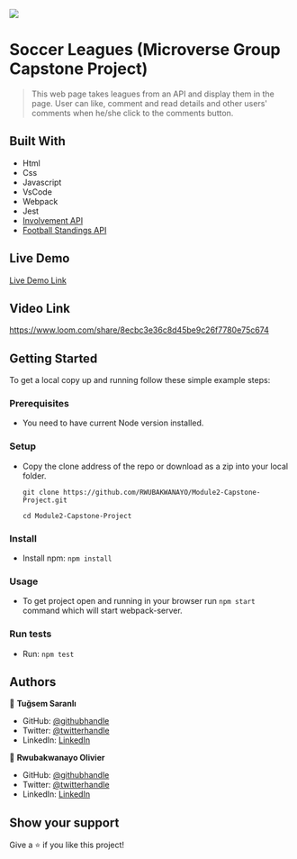 ![](https://img.shields.io/badge/Microverse-blueviolet)

# Soccer Leagues (Microverse Group Capstone Project)

> This web page takes leagues from an API and display them in the page. User can like, comment and read details and other users' comments when he/she click to the comments button.


## Built With

- Html
- Css
- Javascript
- VsCode
- Webpack
- Jest
- [Involvement API](https://www.notion.so/Involvement-API-869e60b5ad104603aa6db59e08150270)
- [Football Standings API](https://github.com/azharimm/football-standings-api
)

## Live Demo 

[Live Demo Link](https://rwubakwanayo.github.io/Module2-Capstone-Project/dist)

## Video Link 

https://www.loom.com/share/8ecbc3e36c8d45be9c26f7780e75c674

## Getting Started

To get a local copy up and running follow these simple example steps:

### Prerequisites

- You need to have current Node version installed.

### Setup

- Copy the clone address of the repo or download as a zip into your local folder.

  `git clone https://github.com/RWUBAKWANAYO/Module2-Capstone-Project.git`

  `cd Module2-Capstone-Project`

### Install

- Install npm: 
 `npm install`

### Usage

- To get project open and running in your browser run `npm start` command which will start webpack-server.

### Run tests

- Run: 
`npm test`

## Authors

👤 **Tuğsem Saranlı**

- GitHub: [@githubhandle](https://github.com/tugsem)
- Twitter: [@twitterhandle](https://twitter.com/TugsemSaranli)
- LinkedIn: [LinkedIn](https://www.linkedin.com/in/tuğsem-saranlı-5b2a98230/?locale=en_US)

👤 **Rwubakwanayo Olivier**

- GitHub: [@githubhandle](https://github.com/RWUBAKWANAYO)
- Twitter: [@twitterhandle](https://twitter.com/rwubakwanayo?t=fP8ZzLHMQWRnyBXnHGhEwA&s=09)
- LinkedIn: [LinkedIn](https://www.linkedin.com/in/rwubakwanayo-olivier/?trk=people-guest_people_search-card&originalSubdomain=rw)

## Show your support

Give a ⭐️ if you like this project!




